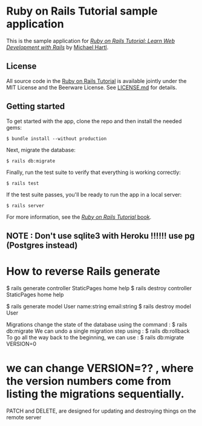 # Ruby on Rails Tutorial sample application

This is the sample application for
[*Ruby on Rails Tutorial:
Learn Web Development with Rails*](http://www.railstutorial.org/)
by [Michael Hartl](http://www.michaelhartl.com/).

## License

All source code in the [Ruby on Rails Tutorial](http://railstutorial.org/)
is available jointly under the MIT License and the Beerware License. See
[LICENSE.md](LICENSE.md) for details.

## Getting started

To get started with the app, clone the repo and then install the needed gems:

```
$ bundle install --without production
```

Next, migrate the database:

```
$ rails db:migrate
```

Finally, run the test suite to verify that everything is working correctly:

```
$ rails test
```

If the test suite passes, you'll be ready to run the app in a local server:

```
$ rails server
```

For more information, see the
[*Ruby on Rails Tutorial* book](http://www.railstutorial.org/book).


## NOTE : Don't use sqlite3 with Heroku !!!!!! use pg (Postgres instead)

# How to reverse Rails generate
$ rails generate controller StaticPages home help
$ rails destroy  controller StaticPages home help

$ rails generate model User name:string email:string
$ rails destroy model User

Migrations change the state of the database using the command : $ rails db:migrate
We can undo a single migration step using : $ rails db:rollback
To go all the way back to the beginning, we can use :
$ rails db:migrate VERSION=0
# we can change VERSION=?? , where the version numbers come from listing the migrations sequentially.

PATCH and DELETE, are designed for updating and destroying things on the remote server 
